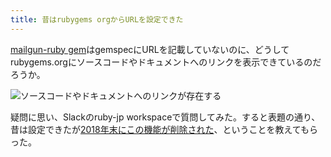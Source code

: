 ```yaml
---
title: 昔はrubygems orgからURLを設定できた
---
```

[mailgun-ruby gem](https://rubygems.org/gems/mailgun-ruby)はgemspecにURLを記載していないのに、どうしてrubygems.orgにソースコードやドキュメントへのリンクを表示できているのだろうか。

![](https://lh3.googleusercontent.com/1Qc7Nvvs2WWwxNbIk-KWqEQL5om0OQxsabG6Et8mMmeVHP-vWvM1GzRaGPbAa1dHE6eQ7WUR3WgdSMDxacnOZ5cYTxpjEcmLczYvJu_1KfRCCXAQhLq5xl8tt1sMs1f2Kpk955iDY8sw9yH3YFPJqhmbnRW2CsimGMukuBSx5lfWjzJhD06p2hvq5swQ "ソースコードやドキュメントへのリンクが存在する")

疑問に思い、Slackのruby-jp workspaceで質問してみた。すると表題の通り、昔は設定できたが[2018年末にこの機能が削除された](https://github.com/rubygems/rubygems.org/pull/1815)、ということを教えてもらった。
